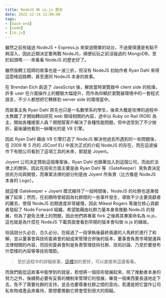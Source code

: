 ```yaml
---
title: NodeJS 與 io.js 歷史
date: 2022-12-14 12:00:08
tags:
- [back-end]
- [node]
- [io.js]
---
```


雖然之前有碰過 NodeJS + Express.js 來架過簡單的站台，不過覺得還是有點不夠深入，因此近期決定要再戰 NodeJS，順便玩玩之前沒碰過的 MongoDB，至於起頭嗎⋯⋯來看看 NodeJS 的歷史好了。

雖然我轉工程師的故事也是一波三折，但沒有 NodeJS 初始作者 Ryan Dahl 來得這麼峰迴路轉，甚至連同 NodeJS 本身的故事。

在 Brendan Eich 創造了 JavaScript 後，解放當時瀏覽器中 client side 的枯燥，許多 user 在介面操作上的體驗大幅提升，而作為仰賴於瀏覽器環境中的一套程式語言，不少人都想把它轉移到 server side 的環境當中。

而故事主角 Ryan Dahl 原先也只是一名數學系的學生，後來大概是攻博的過程中太無趣了才開始轉向研究 web 領域相關的內容，途中以 Ruby on Rail (ROR) 為主，開始各種接案人森？期間幫客戶解決了各種性能問題，但中途受到了不少挫折，最後讓他看到一絲曙光的是 V8 引擎。

因此 Ryan Dahl 藉由 V8 引擎打造了 NodeJS 解決他過去所遇到的一些問題後，在 2009 年 5 月的 JSConf EU 中首次正式的介紹 NodeJS 的存在，而在這波操作下有間公司看到了這項工具的未來，那就是 Joyent。

Joyent 公司決定贊助這個專案後，Ryan Dahl 也跟著加入到這個公司，而由於法律上的關係，因此在技術方面主要是由 Ryan Dahl 等（GateKeeper）來負責決定技術方向與開發，而專案法律的部分則是由 Joyent 所負責（比方像是 NodeJS 本身的 Logo）。

就這樣 Gatekeeper + Joyent 模式維持了一段時間後，NodeJS 的社群也逐漸發展了起來；然而，在初期時曾經因為社群間的一些事件發生，導致不少主要貢獻者的離去，使得 NodeJS 初期進度非常緩慢，因此 Mikeal Rogers 等幾位核心貢獻者發起了 Node Forward 組織，希望能藉由社群力量本身來推動 NodeJS 的發展，但為了避免法律上的問題，因此他們將專案 fork 之後將其專案命名為 io.js，這也就是為什麼在 NodeJS 下載頁面會看到早期的版本會叫做 io.js 的緣故。

俗話說分久必合，合久必分。在經過了一段爭執後最終兩邊的人馬終於進行了和解，並以董事會與技術委員會的組成來管理合併後的版本，董事會負責市場營運與法律相關的內容，而技術委員會則是負責管理技術社群、技術討論、乃至於要發布什麼樣的內容等等技術環節。

> 至於過程中的詳細故事，[這裡](https://www.infoq.cn/article/node-js-and-io-js)說的更好，可以直接來這邊看看。

而我們能從這故事中能學到的就是，若想將一個技術發展起來，除了推動者本身的努力之外，後續勢必要有妥善的機制來管理它的發展，畢竟一個東西要長遠地走下去，免不了需要社群的支持，並且也要尊重社群之間的意向，若還是把它當作公司私有物或產品來看待，那想要推動它將會受到很大的阻礙。